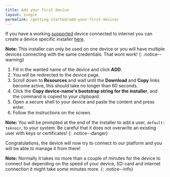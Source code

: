 ```yaml
---
title: Add your first device
layout: single
permalink: /getting-started/add-your-first-device/
---
```


If you have a working [supported](/device-management/#supported-devices) device connected to internet you can create a 
device specific installer [here](https://console.teknoir.cloud/_/devices/new).

**Note:** This installer can only be used on one device or you will have multiple devices connecting with the same
credentials. That wont work!
{: .notice--warning}

1. Fill in the wanted name of the device and click **ADD**.
2. You will be redirected to the device page.
3. Scroll down to **Resources** and wait until the **Download** and **Copy** links become active, this should take no longer than 60 seconds.
4. Click the **Copy device-name's bootstrap string for the installer**, and the command is copied to your clipboard.
5. Open a secure shell to your device and paste the content and press enter.
6. Follow the instructions on the screen.

**Note:** You will be prompted at the end of the installer to add a user, `default: teknoir`, to your system. Be careful 
that it does not overwrite an existing user with keys or certificates!
{: .notice--danger}

Congratulations, the device will now try to connect to our platform and you will be able to manage it from there!

**Note:** Normally it takes no more than a couple of minutes for the device to connect but depending on the speed of 
your device, SD-card and internet connection it might take some minutes more. 
{: .notice--info}